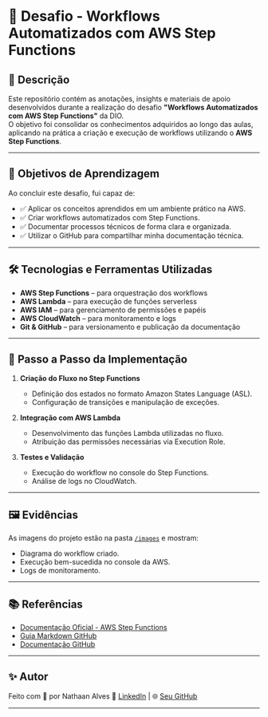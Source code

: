 # 🚀 Desafio - Workflows Automatizados com AWS Step Functions  

## 📌 Descrição  
Este repositório contém as anotações, insights e materiais de apoio desenvolvidos durante a realização do desafio **"Workflows Automatizados com AWS Step Functions"** da DIO.  
O objetivo foi consolidar os conhecimentos adquiridos ao longo das aulas, aplicando na prática a criação e execução de workflows utilizando o **AWS Step Functions**.  

---

## 🎯 Objetivos de Aprendizagem  
Ao concluir este desafio, fui capaz de:  
- ✅ Aplicar os conceitos aprendidos em um ambiente prático na AWS.  
- ✅ Criar workflows automatizados com Step Functions.  
- ✅ Documentar processos técnicos de forma clara e organizada.  
- ✅ Utilizar o GitHub para compartilhar minha documentação técnica.  

---

## 🛠️ Tecnologias e Ferramentas Utilizadas  
- **AWS Step Functions** – para orquestração dos workflows  
- **AWS Lambda** – para execução de funções serverless  
- **AWS IAM** – para gerenciamento de permissões e papéis  
- **AWS CloudWatch** – para monitoramento e logs  
- **Git & GitHub** – para versionamento e publicação da documentação  

---

## 📖 Passo a Passo da Implementação  

1. **Criação do Fluxo no Step Functions**  
   - Definição dos estados no formato Amazon States Language (ASL).  
   - Configuração de transições e manipulação de exceções.  

2. **Integração com AWS Lambda**  
   - Desenvolvimento das funções Lambda utilizadas no fluxo.  
   - Atribuição das permissões necessárias via Execution Role.  

3. **Testes e Validação**  
   - Execução do workflow no console do Step Functions.  
   - Análise de logs no CloudWatch.  

---

## 🖼️ Evidências  
As imagens do projeto estão na pasta [`/images`](./images) e mostram:  
- Diagrama do workflow criado.  
- Execução bem-sucedida no console da AWS.  
- Logs de monitoramento.  

---

## 📚 Referências  
- [Documentação Oficial - AWS Step Functions](https://docs.aws.amazon.com/step-functions/)  
- [Guia Markdown GitHub](https://guides.github.com/features/mastering-markdown/)  
- [Documentação GitHub](https://docs.github.com/)  

---

## ✨ Autor  
Feito com 💜 por Nathaan Alves 
📲 [LinkedIn]([https://www.linkedin.com/in/nathanaalves/]) | 🌐 [Seu GitHub](https://github.com/nathanaallves)  

---
